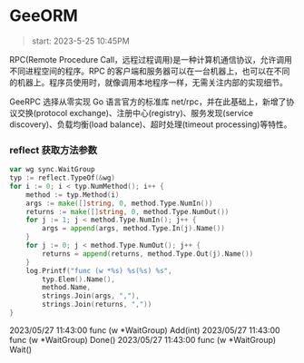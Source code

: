 # GeeORM

> start: 2023-5-25 10:45PM

RPC(Remote Procedure Call，远程过程调用)是一种计算机通信协议，允许调用不同进程空间的程序。RPC 的客户端和服务器可以在一台机器上，也可以在不同的机器上。程序员使用时，就像调用本地程序一样，无需关注内部的实现细节。

GeeRPC 选择从零实现 Go 语言官方的标准库 net/rpc，并在此基础上，新增了协议交换(protocol exchange)、注册中心(registry)、服务发现(service discovery)、负载均衡(load balance)、超时处理(timeout processing)等特性。

### reflect 获取方法参数

```go
var wg sync.WaitGroup
typ := reflect.TypeOf(&wg)
for i := 0; i < typ.NumMethod(); i++ {
	method := typ.Method(i)
	args := make([]string, 0, method.Type.NumIn())
	returns := make([]string, 0, method.Type.NumOut())
	for j := 1; j < method.Type.NumIn(); j++ {
		args = append(args, method.Type.In(j).Name())
	}
	for j := 0; j < method.Type.NumOut(); j++ {
		returns = append(returns, method.Type.Out(j).Name())
	}
	log.Printf("func (w *%s) %s(%s) %s",
		typ.Elem().Name(),
		method.Name,
		strings.Join(args, ","),
		strings.Join(returns, ","))
}

```

2023/05/27 11:43:00 func (w *WaitGroup) Add(int)
2023/05/27 11:43:00 func (w *WaitGroup) Done()
2023/05/27 11:43:00 func (w \*WaitGroup) Wait()

```

```
